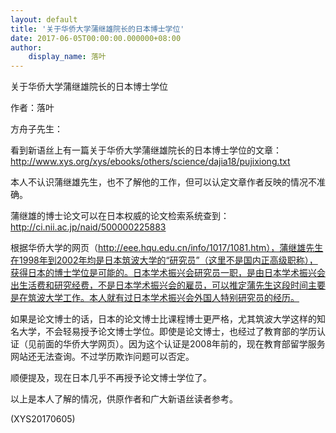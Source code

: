 ```yaml
---
layout: default
title: '关于华侨大学蒲继雄院长的日本博士学位'
date: 2017-06-05T00:00:00.000000+08:00
author:
    display_name: 落叶
---
```


关于华侨大学蒲继雄院长的日本博士学位

作者：落叶

方舟子先生：

看到新语丝上有一篇关于华侨大学蒲继雄院长的日本博士学位的文章：http://www.xys.org/xys/ebooks/others/science/dajia18/pujixiong.txt

本人不认识蒲继雄先生，也不了解他的工作，但可以认定文章作者反映的情况不准确。

蒲继雄的博士论文可以在日本权威的论文检索系统查到：http://ci.nii.ac.jp/naid/500000225883

根据华侨大学的网页（http://eee.hqu.edu.cn/info/1017/1081.htm），蒲继雄先生在1998年到2002年均是日本筑波大学的“研究员”（这里不是国内正高级职称），获得日本的博士学位是可能的。日本学术振兴会研究员一职，是由日本学术振兴会出生活费和研究经费，不是日本学术振兴会的雇员，可以推定蒲先生这段时间主要是在筑波大学工作。本人就有过日本学术振兴会外国人特别研究员的经历。

如果是论文博士的话，日本的论文博士比课程博士更严格，尤其筑波大学这样的知名大学，不会轻易授予论文博士学位。即使是论文博士，也经过了教育部的学历认证（见前面的华侨大学网页）。因为这个认证是2008年前的，现在教育部留学服务网站还无法查询。不过学历欺诈问题可以否定。

顺便提及，现在日本几乎不再授予论文博士学位了。

以上是本人了解的情况，供原作者和广大新语丝读者参考。

(XYS20170605)

